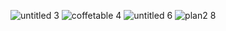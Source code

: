 
![untitled 3](https://user-images.githubusercontent.com/90381005/154798227-33ad3829-b2af-4419-8b90-c5672ba120d6.jpg)
![coffetable 4](https://user-images.githubusercontent.com/90381005/154798503-92d614bc-6083-465f-8b45-63050122bb2c.jpg)
![untitled 6](https://user-images.githubusercontent.com/90381005/154814530-07b8b356-3bdc-40e4-8853-11b54a6c0845.jpg)
![plan2 8](https://user-images.githubusercontent.com/90381005/155001071-79bf4561-43ff-43d4-ad68-76c60b3d55a9.jpg)
